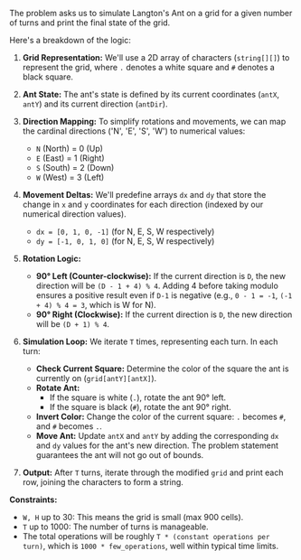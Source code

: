 The problem asks us to simulate Langton's Ant on a grid for a given number of turns and print the final state of the grid.

Here's a breakdown of the logic:

1.  **Grid Representation:** We'll use a 2D array of characters (`string[][]`) to represent the grid, where `.` denotes a white square and `#` denotes a black square.

2.  **Ant State:** The ant's state is defined by its current coordinates (`antX`, `antY`) and its current direction (`antDir`).

3.  **Direction Mapping:** To simplify rotations and movements, we can map the cardinal directions ('N', 'E', 'S', 'W') to numerical values:
    *   `N` (North) = 0 (Up)
    *   `E` (East) = 1 (Right)
    *   `S` (South) = 2 (Down)
    *   `W` (West) = 3 (Left)

4.  **Movement Deltas:** We'll predefine arrays `dx` and `dy` that store the change in `x` and `y` coordinates for each direction (indexed by our numerical direction values).
    *   `dx = [0, 1, 0, -1]` (for N, E, S, W respectively)
    *   `dy = [-1, 0, 1, 0]` (for N, E, S, W respectively)

5.  **Rotation Logic:**
    *   **90° Left (Counter-clockwise):** If the current direction is `D`, the new direction will be `(D - 1 + 4) % 4`. Adding 4 before taking modulo ensures a positive result even if `D-1` is negative (e.g., `0 - 1 = -1`, `(-1 + 4) % 4 = 3`, which is W for N).
    *   **90° Right (Clockwise):** If the current direction is `D`, the new direction will be `(D + 1) % 4`.

6.  **Simulation Loop:** We iterate `T` times, representing each turn. In each turn:
    *   **Check Current Square:** Determine the color of the square the ant is currently on (`grid[antY][antX]`).
    *   **Rotate Ant:**
        *   If the square is white (`.`), rotate the ant 90° left.
        *   If the square is black (`#`), rotate the ant 90° right.
    *   **Invert Color:** Change the color of the current square: `.` becomes `#`, and `#` becomes `.`.
    *   **Move Ant:** Update `antX` and `antY` by adding the corresponding `dx` and `dy` values for the ant's new direction. The problem statement guarantees the ant will not go out of bounds.

7.  **Output:** After `T` turns, iterate through the modified `grid` and print each row, joining the characters to form a string.

**Constraints:**
*   `W, H` up to 30: This means the grid is small (max 900 cells).
*   `T` up to 1000: The number of turns is manageable.
*   The total operations will be roughly `T * (constant operations per turn)`, which is `1000 * few_operations`, well within typical time limits.